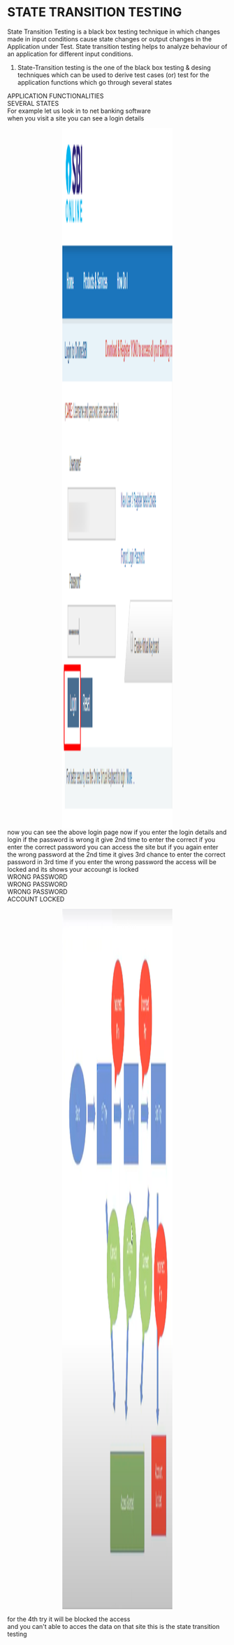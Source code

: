    <H1>STATE TRANSITION TESTING</H1>
<p>State Transition Testing is a black box testing technique in which changes made in input conditions cause state changes or output changes in the Application under Test. State transition testing helps to analyze behaviour of an application for different input conditions.</p>
 <ol> 
<li> State-Transition testing is the one of the black box testing & desing techniques which can be used to derive test cases (or) test for the application functions which go through several states 
    </li> 
</ol> 

   <pr> APPLICATION FUNCTIONALITIES <br>
    SEVERAL STATES <br>
    For example let us look in to net banking software <br>
    when you visit a site you can see a login details 
    </pr>
<body>
    <style>
        img{ 
          width:50%;
      }
      div{ display: flex;
      justify-content:center;
      align-image:center;
      height:10vh
      }
      </style>
</body>
    <div> 
        <img src="sbi.png"alt>
        </div>
        <pr> now you can see the above login page now if you enter the login details and login if the password is wrong it give 2nd time to enter the correct if you enter the correct password you can access the site but if you again enter the wrong password at the 2nd time it gives 3rd chance to enter the correct password in 3rd time if you enter the wrong password the access will be locked and its shows your accoungt is locked </pr>
    <br> 
    <pr> WRONG PASSWORD <br>
    WRONG PASSWORD <br>
    WRONG PASSWORD <br>
    ACCOUNT LOCKED </pr>
    <style>
    
  img{ 
    width:50%;
}
div{ display: flex;
justify-content:center;
align-image:center;
height: 40vh
}
</style> 
<div>
    <img src="state.png"alt>
</div>

<pr> for the 4th try it will be blocked the access <br>
    and you can't able to acces the data on that site this is the state transition testing  
</pr>
